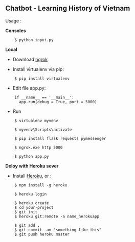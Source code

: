 ## Chatbot - Learning History of Vietnam

Usage :

**Consoles**

```
    $ python input.py
```
**Local**

- Download [ngrok](https://ngrok.com/download)

- Install virtualenv via pip:
```
    $ pip install virtualenv
```
- Edit file app.py:
```
    if __name__ == '__main__':
      app.run(debug = True, port = 5000)
```

- Run
```
    $ virtualenv myvenv
```
```
    $ myvenv\Scripts\activate
```
```
    $ pip install flask requests pymessenger
```
```
    $ ngrok.exe http 5000
```
```
    $ python app.py
```

**Deloy with Heroku sever**

- Install [Heroku](https://devcenter.heroku.com/articles/heroku-cli), or :
```
    $ npm install -g heroku
```
```
    $ heroku login
```
```
    $ heroku create
    $ cd your-project
    $ git init
    $ heroku git:remote -a name_herokuapp
```
```
    $ git add .
    $ git commit -am "something like this"
    $ git push heroku master
```
